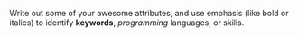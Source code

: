 Write out some of your awesome attributes, and use emphasis (like bold or italics) to identify __keywords__, *programming* languages, or skills. 
